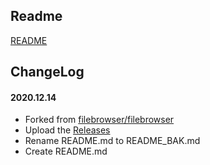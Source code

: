 ## Readme

[README](README_BAK.md)

## ChangeLog

#### 2020.12.14
* Forked from [filebrowser/filebrowser](https://github.com/filebrowser/filebrowser)
* Upload the [Releases](https://github.com/bttb520/filebrowser/releases)
* Rename README.md to README_BAK.md
* Create README.md
